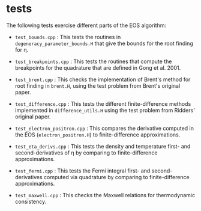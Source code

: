 # tests

The following tests exercise different parts of the EOS algorithm:

* `test_bounds.cpp` : This tests the routines in
  `degeneracy_parameter_bounds.H` that give the bounds for the root
  finding for η.

* `test_breakpoints.cpp` : This tests the routines that compute the
  breakpoints for the quadrature that are defined in Gong et al. 2001.

* `test_brent.cpp` : This checks the implementation of Brent's method
  for root finding in `brent.H`, using the test problem from Brent's
  original paper.

* `test_difference.cpp` : This tests the different finite-difference
  methods implemented in `difference_utils.H` using the test problem
  from Ridders' original paper.

* `test_electron_positron.cpp` : This compares the derivative computed
  in the EOS (`electron_positron.H`) to finite-difference
  approximations.

* `test_eta_derivs.cpp` : This tests the density and temperature
  first- and second-derivatives of η by comparing to finite-difference
  approximations.

* `test_fermi.cpp` : This tests the Fermi integral first- and
  second-derivatives computed via quadrature by comparing to
  finite-difference approximations.

* `test_maxwell.cpp` : This checks the Maxwell relations for
  thermodynamic consistency.



